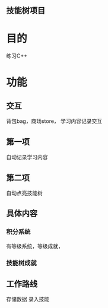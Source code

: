 技能树项目
----

# 目的
练习C++

# 功能
## 交互
背包bag，商场store，
学习内容记录交互
## 第一项
自动记录学习内容
## 第二项
自动点亮技能树

## 具体内容
### 积分系统
有等级系统，等级成就，
### 技能树成就

## 工作路线
存储数据
录入技能



